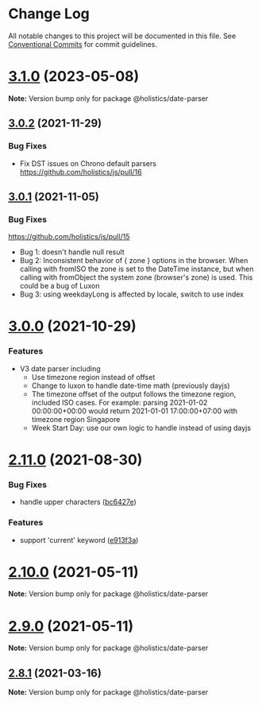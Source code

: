 # Change Log

All notable changes to this project will be documented in this file.
See [Conventional Commits](https://conventionalcommits.org) for commit guidelines.

# [3.1.0](https://github.com/holistics/js/compare/@holistics/date-parser@3.0.2...@holistics/date-parser@3.1.0) (2023-05-08)

**Note:** Version bump only for package @holistics/date-parser





## [3.0.2](https://github.com/holistics/js/compare/@holistics/date-parser@3.0.1...@holistics/date-parser@3.0.2) (2021-11-29)

### Bug Fixes
* Fix DST issues on Chrono default parsers https://github.com/holistics/js/pull/16


## [3.0.1](https://github.com/holistics/js/compare/@holistics/date-parser@3.0.0...@holistics/date-parser@3.0.1) (2021-11-05)

### Bug Fixes

https://github.com/holistics/js/pull/15
* Bug 1: doesn't handle null result
* Bug 2: Inconsistent behavior of { zone } options in the browser. When calling with fromISO the zone is set to the DateTime instance, but when calling with fromObject the system zone (browser's zone) is used. This could be a bug of Luxon
* Bug 3: using weekdayLong is affected by locale, switch to use index


# [3.0.0](https://github.com/holistics/js/compare/@holistics/date-parser@2.9.0...@holistics/date-parser@3.0.0) (2021-10-29)
### Features
* V3 date parser including
  * Use timezone region instead of offset
  * Change to luxon to handle date-time math (previously dayjs)
  * The timezone offset of the output follows the timezone region, included ISO cases. For example: parsing 2021-01-02 00:00:00+00:00 would return 2021-01-01 17:00:00+07:00 with timezone region Singapore
  * Week Start Day: use our own logic to handle instead of using dayjs

# [2.11.0](https://github.com/holistics/js/compare/@holistics/date-parser@2.9.0...@holistics/date-parser@2.11.0) (2021-08-30)


### Bug Fixes

* handle upper characters ([bc6427e](https://github.com/holistics/js/commit/bc6427e9836aa0b80b5b3a6b61b82debca52f0df))


### Features

* support 'current' keyword ([e913f3a](https://github.com/holistics/js/commit/e913f3a4d74ff0823969aaa58bdf3c082fb71427))





# [2.10.0](https://github.com/holistics/js/compare/@holistics/date-parser@2.9.0...@holistics/date-parser@2.10.0) (2021-05-11)

**Note:** Version bump only for package @holistics/date-parser





# [2.9.0](https://github.com/holistics/js/compare/@holistics/date-parser@2.8.1...@holistics/date-parser@2.9.0) (2021-05-11)

**Note:** Version bump only for package @holistics/date-parser





## [2.8.1](https://github.com/holistics/js/compare/@holistics/date-parser@2.8.0...@holistics/date-parser@2.8.1) (2021-03-16)

**Note:** Version bump only for package @holistics/date-parser
